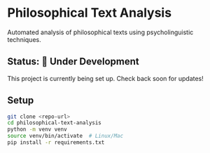 # Philosophical Text Analysis

Automated analysis of philosophical texts using psycholinguistic techniques.

## Status: 🚧 Under Development

This project is currently being set up. Check back soon for updates!

## Setup

```bash
git clone <repo-url>
cd philosophical-text-analysis
python -m venv venv
source venv/bin/activate  # Linux/Mac
pip install -r requirements.txt